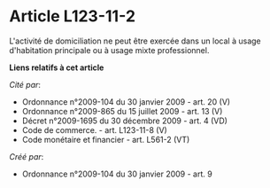 # Article L123-11-2

L'activité de domiciliation ne peut être exercée dans un local à usage  d'habitation principale ou à usage mixte
professionnel.

**Liens relatifs à cet article**

_Cité par_:

  - Ordonnance n°2009-104 du 30 janvier 2009 - art. 20 (V)
  - Ordonnance n°2009-865 du 15 juillet 2009 - art. 13 (V)
  - Décret n°2009-1695 du 30 décembre 2009 - art. 4 (VD)
  - Code de commerce. - art. L123-11-8 (V)
  - Code monétaire et financier - art. L561-2 (VT)

_Créé par_:

  - Ordonnance n°2009-104 du 30 janvier 2009 - art. 9
